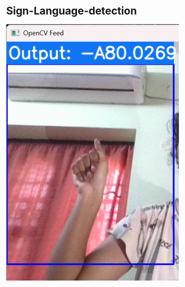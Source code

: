 ﻿# Sign-Language-detection
![image alt](https://github.com/KommuriVaishnavi/Sign-Language-detection/blob/54b852e32bab7b610042707a071a4946e3961393/Screenshot%202025-09-03%20113157.png)
